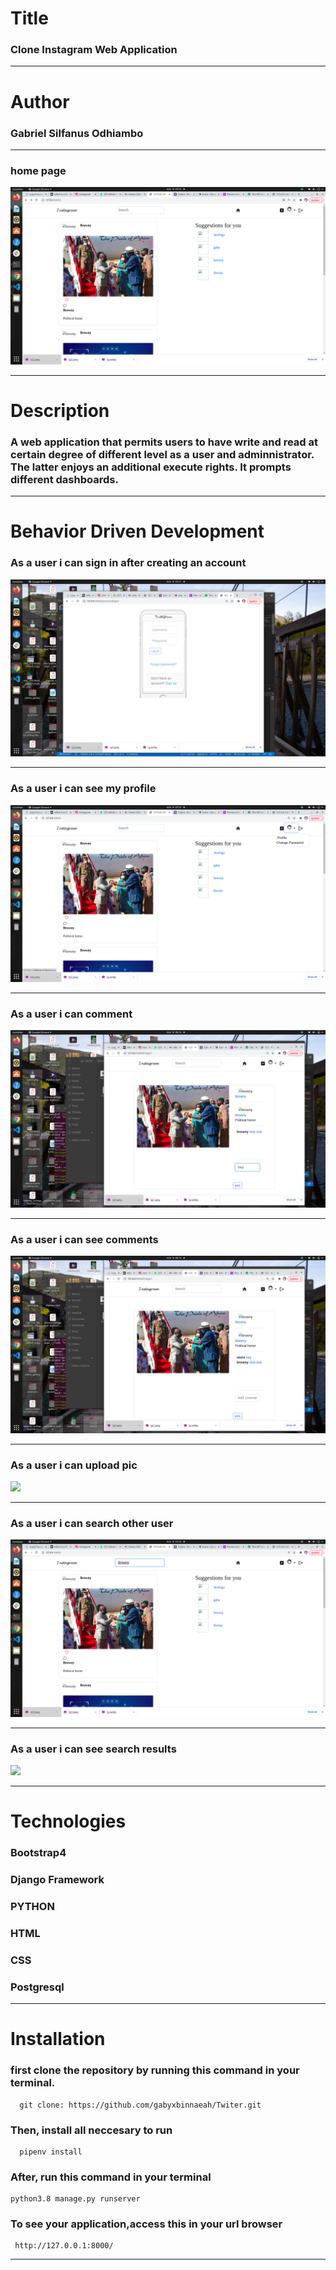# Title 
### Clone Instagram Web Application

___

# Author 

### Gabriel Silfanus Odhiambo
___

### home page
![](/static/css/home.png)
___

# Description 
### A web application that permits users to have write and read  at certain degree of different level as a user and adminnistrator. The latter enjoys an additional execute rights. It prompts different dashboards. 
___ 

# Behavior Driven Development

### As a user i can sign in after creating an account 

![](/static/css/login.png)
___

### As a user i can see my profile

![](/static/css/profile.png)
___

### As a user i can comment

![](/static/css/addcomment.png)
___

### As a user i can see comments

![](/static/css/commentresult.png)
___

### As a user i can upload pic 

![](/static/css/uploading.png)
___

### As a user i can search other user

![](/static/css/searchname.png)
___
### As a user i can see search results

![](/static/css/searchresults.png)
___


# Technologies

### Bootstrap4
### Django Framework
### PYTHON
### HTML 
### CSS
### Postgresql 

___

# Installation
### first clone the repository by running this command in your terminal.
      
      git clone: https://github.com/gabyxbinnaeah/Twiter.git

### Then, install all neccesary to run 
      pipenv install
   
### After, run this command in your terminal

    python3.8 manage.py runserver 


### To see your application,access this in your url browser

     http://127.0.0.1:8000/
___